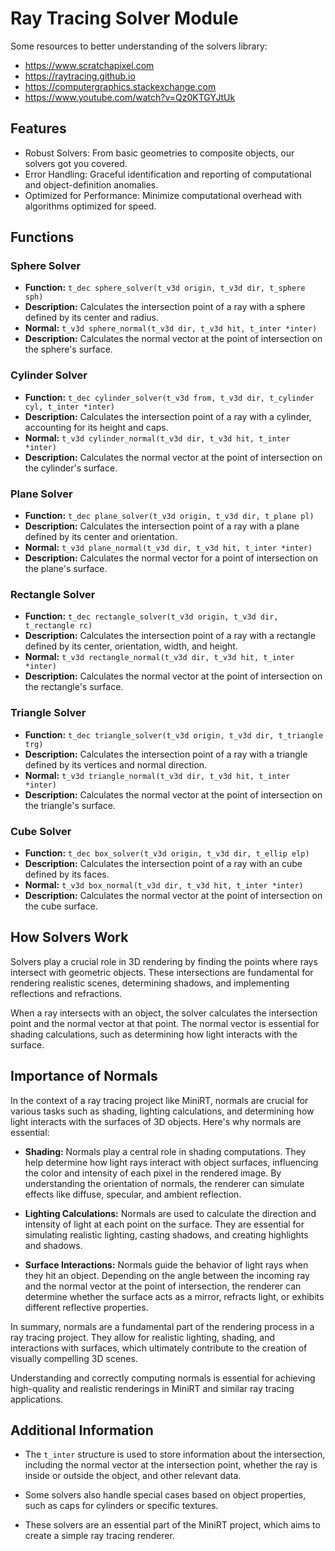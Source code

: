 # Ray Tracing Solver Module #

Some resources to better understanding of the solvers library:
- https://www.scratchapixel.com
- https://raytracing.github.io
- https://computergraphics.stackexchange.com
- https://www.youtube.com/watch?v=Qz0KTGYJtUk

## Features ##

- Robust Solvers: From basic geometries to composite objects, our solvers got you covered.
- Error Handling: Graceful identification and reporting of computational and object-definition anomalies.
- Optimized for Performance: Minimize computational overhead with algorithms optimized for speed.

## Functions

### Sphere Solver

- **Function:** `t_dec sphere_solver(t_v3d origin, t_v3d dir, t_sphere sph)`
- **Description:** Calculates the intersection point of a ray with a sphere defined by its center and radius.
- **Normal:** `t_v3d sphere_normal(t_v3d dir, t_v3d hit, t_inter *inter)`
- **Description:** Calculates the normal vector at the point of intersection on the sphere's surface.

### Cylinder Solver

- **Function:** `t_dec cylinder_solver(t_v3d from, t_v3d dir, t_cylinder cyl, t_inter *inter)`
- **Description:** Calculates the intersection point of a ray with a cylinder, accounting for its height and caps.
- **Normal:** `t_v3d cylinder_normal(t_v3d dir, t_v3d hit, t_inter *inter)`
- **Description:** Calculates the normal vector at the point of intersection on the cylinder's surface.

### Plane Solver

- **Function:** `t_dec plane_solver(t_v3d origin, t_v3d dir, t_plane pl)`
- **Description:** Calculates the intersection point of a ray with a plane defined by its center and orientation.
- **Normal:** `t_v3d plane_normal(t_v3d dir, t_v3d hit, t_inter *inter)`
- **Description:** Calculates the normal vector for a point of intersection on the plane's surface.

### Rectangle Solver

- **Function:** `t_dec rectangle_solver(t_v3d origin, t_v3d dir, t_rectangle rc)`
- **Description:** Calculates the intersection point of a ray with a rectangle defined by its center, orientation, width, and height.
- **Normal:** `t_v3d rectangle_normal(t_v3d dir, t_v3d hit, t_inter *inter)`
- **Description:** Calculates the normal vector at the point of intersection on the rectangle's surface.

### Triangle Solver

- **Function:** `t_dec triangle_solver(t_v3d origin, t_v3d dir, t_triangle trg)`
- **Description:** Calculates the intersection point of a ray with a triangle defined by its vertices and normal direction.
- **Normal:** `t_v3d triangle_normal(t_v3d dir, t_v3d hit, t_inter *inter)`
- **Description:** Calculates the normal vector at the point of intersection on the triangle's surface.

### Cube Solver

- **Function:** `t_dec box_solver(t_v3d origin, t_v3d dir, t_ellip elp)`
- **Description:** Calculates the intersection point of a ray with an cube defined by its faces.
- **Normal:** `t_v3d box_normal(t_v3d dir, t_v3d hit, t_inter *inter)`
- **Description:** Calculates the normal vector at the point of intersection on the cube surface.

## How Solvers Work

Solvers play a crucial role in 3D rendering by finding the points where rays intersect with geometric objects. These intersections are fundamental for rendering realistic scenes, determining shadows, and implementing reflections and refractions.

When a ray intersects with an object, the solver calculates the intersection point and the normal vector at that point. The normal vector is essential for shading calculations, such as determining how light interacts with the surface.

## Importance of Normals

In the context of a ray tracing project like MiniRT, normals are crucial for various tasks such as shading, lighting calculations, and determining how light interacts with the surfaces of 3D objects. Here's why normals are essential:

- **Shading:** Normals play a central role in shading computations. They help determine how light rays interact with object surfaces, influencing the color and intensity of each pixel in the rendered image. By understanding the orientation of normals, the renderer can simulate effects like diffuse, specular, and ambient reflection.

- **Lighting Calculations:** Normals are used to calculate the direction and intensity of light at each point on the surface. They are essential for simulating realistic lighting, casting shadows, and creating highlights and shadows.

- **Surface Interactions:** Normals guide the behavior of light rays when they hit an object. Depending on the angle between the incoming ray and the normal vector at the point of intersection, the renderer can determine whether the surface acts as a mirror, refracts light, or exhibits different reflective properties.

In summary, normals are a fundamental part of the rendering process in a ray tracing project. They allow for realistic lighting, shading, and interactions with surfaces, which ultimately contribute to the creation of visually compelling 3D scenes.

Understanding and correctly computing normals is essential for achieving high-quality and realistic renderings in MiniRT and similar ray tracing applications.

## Additional Information

- The `t_inter` structure is used to store information about the intersection, including the normal vector at the intersection point, whether the ray is inside or outside the object, and other relevant data.

- Some solvers also handle special cases based on object properties, such as caps for cylinders or specific textures.

- These solvers are an essential part of the MiniRT project, which aims to create a simple ray tracing renderer.
